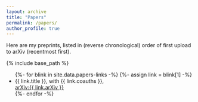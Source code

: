 ```yaml
---
layout: archive
title: "Papers"
permalink: /papers/
author_profile: true
---
```


Here are my preprints, listed in (reverse chronological) order of first upload to arXiv (recentmost first).

{% include base_path %}

<ul>
  {%- for blink in site.data.papers-links -%}
    {%- assign link = blink[1] -%}
    <li> {{ link.title }}, with {{ link.coauths }}, <br>
      <a href="{{ link.arXiv | prepend: "https://arxiv.org/abs/"}}">arXiv:{{ link.arXiv }}</a> </li>
  {%- endfor -%}
</ul>